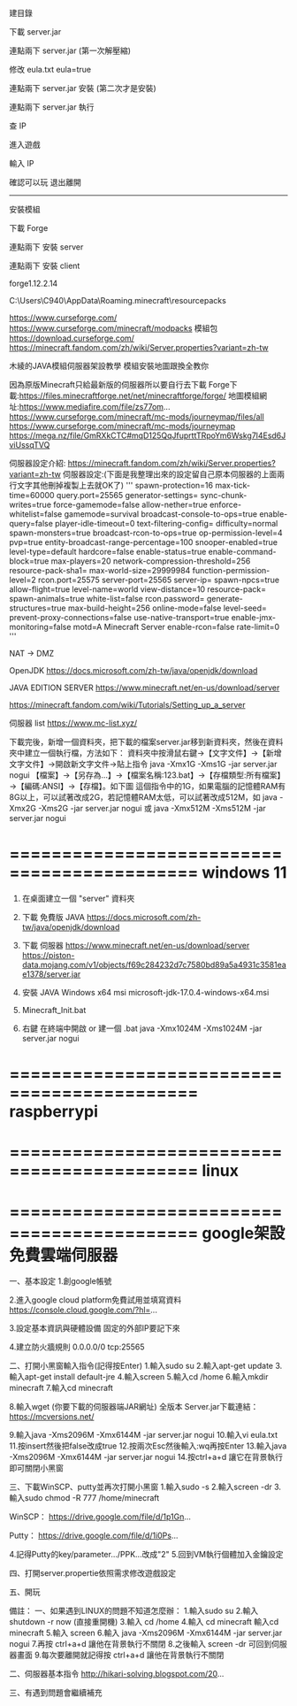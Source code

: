 
建目錄

下載 server.jar

連點兩下 server.jar (第一次解壓縮)

修改 eula.txt eula=true

連點兩下 server.jar 安裝 (第二次才是安裝)

連點兩下 server.jar 執行 

查 IP

進入遊戲

輸入 IP

確認可以玩 退出離開 


-------------------
安裝模組

下載 Forge

連點兩下 安裝 server

連點兩下 安裝 client

forge1.12.2.14


C:\Users\C940\AppData\Roaming\.minecraft\resourcepacks







https://www.curseforge.com/
https://www.curseforge.com/minecraft/modpacks 模組包
https://download.curseforge.com/
https://minecraft.fandom.com/zh/wiki/Server.properties?variant=zh-tw

木綾的JAVA模組伺服器架設教學 模組安裝地圖跟換全教你

因為原版Minecraft只給最新版的伺服器所以要自行去下載
Forge下載:https://files.minecraftforge.net/net/minecraftforge/forge/
地圖模組網址:https://www.mediafire.com/file/zs77om...
https://www.curseforge.com/minecraft/mc-mods/journeymap/files/all
https://www.curseforge.com/minecraft/mc-mods/journeymap
https://mega.nz/file/GmRXkCTC#mqD125QqJfuprttTRpoYm6Wskg7l4Esd6JviUssqTVQ

伺服器設定介紹: https://minecraft.fandom.com/zh/wiki/Server.properties?variant=zh-tw
伺服器設定:(下面是我整理出來的設定留自己原本伺服器的上面兩行文字其他刪掉複製上去就OK了)
'''
spawn-protection=16
max-tick-time=60000
query.port=25565
generator-settings=
sync-chunk-writes=true
force-gamemode=false
allow-nether=true
enforce-whitelist=false
gamemode=survival
broadcast-console-to-ops=true
enable-query=false
player-idle-timeout=0
text-filtering-config=
difficulty=normal
spawn-monsters=true
broadcast-rcon-to-ops=true
op-permission-level=4
pvp=true
entity-broadcast-range-percentage=100
snooper-enabled=true
level-type=default
hardcore=false
enable-status=true
enable-command-block=true
max-players=20
network-compression-threshold=256
resource-pack-sha1=
max-world-size=29999984
function-permission-level=2
rcon.port=25575
server-port=25565
server-ip=
spawn-npcs=true
allow-flight=true
level-name=world
view-distance=10
resource-pack=
spawn-animals=true
white-list=false
rcon.password=
generate-structures=true
max-build-height=256
online-mode=false
level-seed=
prevent-proxy-connections=false
use-native-transport=true
enable-jmx-monitoring=false
motd=A Minecraft Server
enable-rcon=false
rate-limit=0
'''
















































NAT -> DMZ

OpenJDK 
https://docs.microsoft.com/zh-tw/java/openjdk/download

JAVA EDITION SERVER
https://www.minecraft.net/en-us/download/server


https://minecraft.fandom.com/wiki/Tutorials/Setting_up_a_server


伺服器 list
https://www.mc-list.xyz/

下載完後，新增一個資料夾，把下載的檔案server.jar移到新資料夾，然後在資料夾中建立一個執行檔，方法如下：
資料夾中按滑鼠右鍵→【文字文件】→【新增文字文件】→開啟新文字文件→貼上指令
  java -Xmx1G -Xms1G -jar server.jar nogui
【檔案】→【另存為...】→【檔案名稱:123.bat】→【存檔類型:所有檔案】→【編碼:ANSI】→【存檔】。如下圖
這個指令中的1G，如果電腦的記憶體RAM有8G以上，可以試著改成2G，若記憶體RAM太低，可以試著改成512M，如
  java -Xmx2G -Xms2G -jar server.jar nogui
  或
  java -Xmx512M -Xms512M -jar server.jar nogui













============================================
windows 11
============================================
1. 在桌面建立一個 "server" 資料夾

2. 下載 免費版 JAVA
	https://docs.microsoft.com/zh-tw/java/openjdk/download

3. 下載 伺服器
	https://www.minecraft.net/en-us/download/server
	https://piston-data.mojang.com/v1/objects/f69c284232d7c7580bd89a5a4931c3581eae1378/server.jar

4. 安裝 JAVA
	Windows	x64	msi	microsoft-jdk-17.0.4-windows-x64.msi

5. Minecraft_Init.bat

6. 右鍵 在終端中開啟 or 建一個 .bat 
	java -Xmx1024M -Xms1024M -jar server.jar nogui






============================================
raspberrypi
============================================








============================================
linux
============================================


============================================
google架設免費雲端伺服器
============================================


一、基本設定
1.創google帳號

2.進入google cloud platform免費試用並填寫資料
  https://console.cloud.google.com/?hl=...

3.設定基本資訊與硬體設備
  固定的外部IP要記下來

4.建立防火牆規則
  0.0.0.0/0
  tcp:25565

二、打開小黑窗輸入指令(記得按Enter)
  1.輸入sudo su
  2.輸入apt-get update
  3.輸入apt-get install default-jre
  4.輸入screen
  5.輸入cd /home
  6.輸入mkdir minecraft
  7.輸入cd minecraft

8.輸入wget (你要下載的伺服器端JAR網址)
  全版本 Server.jar下載連結：
  https://mcversions.net/

9.輸入java -Xms2096M -Xmx6144M -jar server.jar nogui
10.輸入vi eula.txt 
11.按insert然後把false改成true
12.按兩次Esc然後輸入:wq再按Enter
13.輸入java -Xms2096M -Xmx6144M -jar server.jar nogui
14.按ctrl+a+d 讓它在背景執行即可關閉小黑窗

三、下載WinSCP、putty並再次打開小黑窗
  1.輸入sudo -s
  2.輸入screen -dr
  3.輸入sudo chmod -R 777 /home/minecraft

WinSCP：
  https://drive.google.com/file/d/1p1Gn...

Putty：
  https://drive.google.com/file/d/1i0Ps...

4.記得Putty的key/parameter.../PPK...改成"2"
5.回到VM執行個體加入金鑰設定

四、打開server.propertie依照需求修改遊戲設定

五、開玩

備註：
一、如果遇到LINUX的問題不知道怎麼辦：
  1.輸入sudo su
  2.輸入shutdown -r now
  (直接重開機)
  3.輸入 cd /home
  4.輸入 cd minecraft
  輸入cd minecraft
  5.輸入 screen 
  6.輸入 java -Xms2096M -Xmx6144M -jar server.jar nogui
  7.再按 ctrl+a+d 讓他在背景執行不關閉
  8.之後輸入 screen -dr 可回到伺服器畫面
  9.每次要離開就記得按 ctrl+a+d 讓他在背景執行不關閉

二、伺服器基本指令
  http://hikari-solving.blogspot.com/20...

三、有遇到問題會繼續補充












